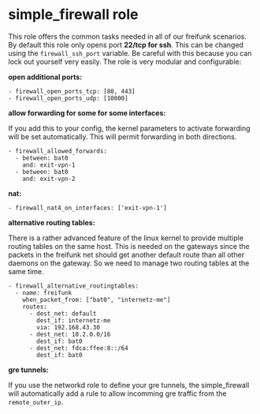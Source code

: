 # simple_firewall role

This role offers the common tasks needed in all of our freifunk scenarios.
By default this role only opens port **22/tcp for ssh**. This
can be changed using the ```firewall_ssh_port``` variable. Be careful with this
because you can lock out yourself very easily. The role is very modular and configurable:

**open additional ports:**

    - firewall_open_ports_tcp: [80, 443]
    - firewall_open_ports_udp: [10000]


**allow forwarding for some for some interfaces:**

If you add this to your config, the kernel parameters to activate forwarding will
be set automatically. This will permit forwarding in both directions.

    - firewall_allowed_forwards:
      - between: bat0
        and: exit-vpn-1
      - between: bat0
        and: exit-vpn-2


**nat:**

    - firewall_nat4_on_interfaces: ['exit-vpn-1']


**alternative routing tables:**

There is a rather advanced feature of the linux kernel to provide multiple
routing tables on the same host. This is needed on the gateways since the
packets in the freifunk net should get another default route than all other
daemons on the gateway. So we need to manage two routing tables at the same
time.

    - firewall_alternative_routingtables:
      - name: freifunk
        when_packet_from: ["bat0", "internetz-me"]
        routes:
          - dest_net: default
            dest_if: internetz-me
            via: 192.168.43.30
          - dest_net: 10.2.0.0/16
            dest_if: bat0
          - dest_net: fdca:ffee:8::/64
            dest_if: bat0

**gre tunnels:**

If you use the networkd role to define your gre tunnels, the simple_firewall will
automatically add a rule to allow incomming gre traffic from the ```remote_outer_ip```.
